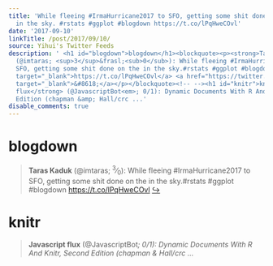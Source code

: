 ```yaml
---
title: 'While fleeing #IrmaHurricane2017 to SFO, getting some shit done on the ✈️
  in the sky. #rstats #ggplot #blogdown https://t.co/lPqHweCOvl'
date: '2017-09-10'
linkTitle: /post/2017/09/10/
source: Yihui's Twitter Feeds
description: ' <h1 id="blogdown">blogdown</h1><blockquote><p><strong>Taras Kaduk</strong>
  (@imtaras; <sup>3</sup>&frasl;<sub>0</sub>): While fleeing #IrmaHurricane2017 to
  SFO, getting some shit done on the in the sky.#rstats #ggplot #blogdown <a href="https://t.co/lPqHweCOvl"
  target="_blank">https://t.co/lPqHweCOvl</a> <a href="https://twitter.com/xieyihui/status/906392194012999680"
  target="_blank">&#8618;</a></p></blockquote><!-- --><h1 id="knitr">knitr</h1><blockquote><p><strong>Javascript
  flux</strong> (@JavascriptBot<em>; 0/1): Dynamic Documents With R And Knitr, Second
  Edition (chapman &amp; Hall/crc ...'
disable_comments: true
---
```

 <h1 id="blogdown">blogdown</h1><blockquote><p><strong>Taras Kaduk</strong> (@imtaras; <sup>3</sup>&frasl;<sub>0</sub>): While fleeing #IrmaHurricane2017 to SFO, getting some shit done on the in the sky.#rstats #ggplot #blogdown <a href="https://t.co/lPqHweCOvl" target="_blank">https://t.co/lPqHweCOvl</a> <a href="https://twitter.com/xieyihui/status/906392194012999680" target="_blank">&#8618;</a></p></blockquote><!-- --><h1 id="knitr">knitr</h1><blockquote><p><strong>Javascript flux</strong> (@JavascriptBot<em>; 0/1): Dynamic Documents With R And Knitr, Second Edition (chapman &amp; Hall/crc ...